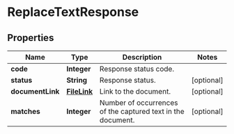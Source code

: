 
# ReplaceTextResponse

## Properties
Name | Type | Description | Notes
------------ | ------------- | ------------- | -------------
**code** | **Integer** | Response status code. | 
**status** | **String** | Response status. |  [optional]
**documentLink** | [**FileLink**](FileLink.md) | Link to the document. |  [optional]
**matches** | **Integer** | Number of occurrences of the captured text in the document. |  [optional]



